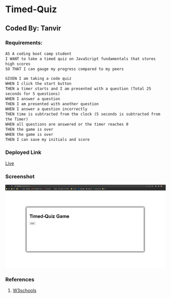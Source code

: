 # Timed-Quiz

## Coded By: Tanvir

### Requirements:


```
AS A coding boot camp student
I WANT to take a timed quiz on JavaScript fundamentals that stores high scores
SO THAT I can gauge my progress compared to my peers
```

```
GIVEN I am taking a code quiz
WHEN I click the start button
THEN a timer starts and I am presented with a question (Total 25 seconds for 5 questions)
WHEN I answer a question
THEN I am presented with another question
WHEN I answer a question incorrectly
THEN time is subtracted from the clock (5 seconds is subtracted from the Timer)
WHEN all questions are answered or the timer reaches 0
THEN the game is over
WHEN the game is over
THEN I can save my initials and score
```

### Deployed Link
[Live](https://tanvirpi.github.io/Timed-Quiz/)

### Screenshot

![Image](https://github.com/Tanvirpi/Timed-Quiz/blob/main/Screenshot.png)


### References
1. [W3schools](https://www.w3schools.com/)
